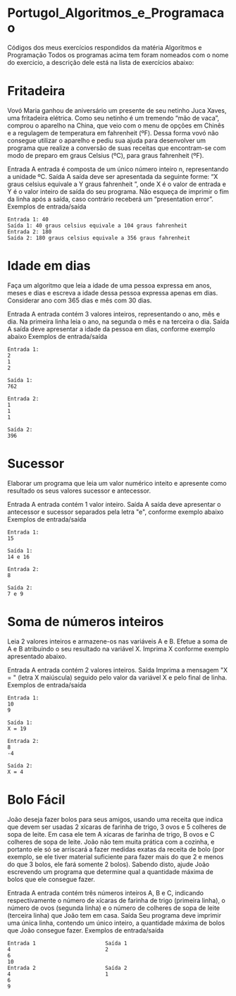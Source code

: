 # Portugol_Algoritmos_e_Programacao
 Códigos dos meus exercícios respondidos da matéria Algoritmos e Programação
 Todos os programas acima tem foram nomeados com o nome do exercicio, a descrição dele está na lista de exercícios abaixo:

# Fritadeira
Vovó Maria ganhou de aniversário um presente de seu netinho Juca Xaves, uma fritadeira elétrica. Como seu netinho é um tremendo “mão de vaca”, comprou o aparelho na China, que veio com o menu de opções em Chinês e a regulagem de temperatura em fahrenheit (ºF). Dessa forma vovó não consegue utilizar o aparelho e pediu sua ajuda para desenvolver um programa que realize a conversão de suas receitas que encontram-se com modo de preparo em graus Celsius (ºC), para graus fahrenheit (ºF).

Entrada
A entrada é composta de um único número inteiro n, representando a unidade ºC.
Saída
A saída deve ser apresentada da seguinte forme: “X graus celsius equivale a Y graus fahrenheit ”, onde X é o valor de entrada e Y é o valor inteiro de saída do seu programa. Não esqueça de imprimir o fim da linha após a saída, caso contrário receberá um “presentation error”.
Exemplos de entrada/saída

    Entrada 1: 40                     
    Saída 1: 40 graus celsius equivale a 104 graus fahrenheit
    Entrada 2: 180                       
    Saída 2: 180 graus celsius equivale a 356 graus fahrenheit

# Idade em dias

Faça um algoritmo que leia a idade de uma pessoa expressa em anos, meses e dias e escreva a idade dessa pessoa expressa apenas em dias. Considerar ano com 365 dias e mês com 30 dias.

Entrada
A entrada contém 3 valores inteiros, representando o ano, mês e dia. Na primeira linha leia o ano, na segunda o mês e na terceira o dia.
Saída
A saída deve apresentar a idade da pessoa em dias, conforme exemplo abaixo
Exemplos de entrada/saída

    Entrada 1:                     
    2                            
    1
    2
    
    Saída 1:
    762
    
    Entrada 2:                   
    1                             
    1
    1
    
    Saída 2:
    396

# Sucessor
Elaborar um programa que leia um valor numérico inteito e apresente como resultado os seus valores sucessor e antecessor.

Entrada
A entrada contém 1 valor inteiro.
Saída
A saída deve apresentar o antecessor e sucessor separados pela letra "e", conforme exemplo abaixo
Exemplos de entrada/saída
    
    Entrada 1:                  
    15       
    
    Saída 1:
    14 e 16
    
    Entrada 2:                      
    8         
    
    Saída 2:
    7 e 9
    
# Soma de números inteiros
Leia 2 valores inteiros e armazene-os nas variáveis A e B. Efetue a soma de A e B atribuindo o seu resultado na variável X. Imprima X conforme exemplo apresentado abaixo.

Entrada
A entrada contém 2 valores inteiros.
Saída
Imprima a mensagem "X = " (letra X maiúscula) seguido pelo valor da variável X e pelo final de linha.
Exemplos de entrada/saída
    
    Entrada 1:                      
    10                             
    9 
    
    Saída 1:
    X = 19
    
    Entrada 2:                     
    8                              
    -4 
    
    Saída 2:
    X = 4
    
# Bolo Fácil
João deseja fazer bolos para seus amigos, usando uma receita que indica que devem ser usadas 2 xícaras de farinha de trigo, 3 ovos e 5 colheres de sopa de leite. Em casa ele tem A xícaras de farinha de trigo, B ovos e C colheres de sopa de leite. João não tem muita prática com a cozinha, e portanto ele só se arriscará a fazer medidas exatas da receita de bolo (por exemplo, se ele tiver material suficiente para fazer mais do que 2 e menos do que 3 bolos, ele fará somente 2 bolos). Sabendo disto, ajude João escrevendo um programa que determine qual a quantidade máxima de bolos que ele consegue fazer.

Entrada
A entrada contém três números inteiros A, B e C, indicando respectivamente o número de xícaras de farinha de trigo (primeira linha), o número de ovos (segunda linha) e o número de colheres de sopa de leite (terceira linha) que João tem em casa.
Saída
Seu programa deve imprimir uma única linha, contendo um único inteiro, a quantidade máxima de bolos que João consegue fazer.
Exemplos de entrada/saída

    Entrada 1                      Saída 1
    4                              2
    6
    10
    Entrada 2                      Saída 2
    4                              1
    6
    9
